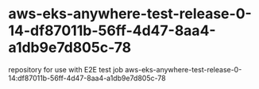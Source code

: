 # aws-eks-anywhere-test-release-0-14-df87011b-56ff-4d47-8aa4-a1db9e7d805c-78
repository for use with E2E test job aws-eks-anywhere-test-release-0-14:df87011b-56ff-4d47-8aa4-a1db9e7d805c-78

